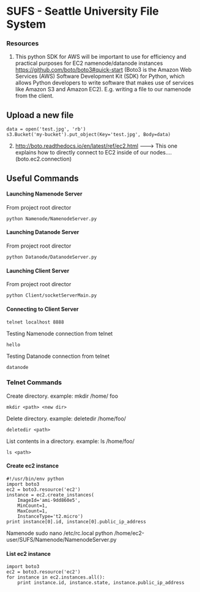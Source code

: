 # SUFS - Seattle University File System


### Resources
1) This python SDK for AWS will be important to use for efficiency and practical purposes for EC2 namenode/datanode instances
https://github.com/boto/boto3#quick-start  (Boto3 is the Amazon Web Services (AWS) Software Development Kit (SDK) for Python, which
 allows Python developers to write software that makes use of services like Amazon S3 and Amazon EC2). E.g. writing a file to our namenode
from the client. 


## Upload a new file
```
data = open('test.jpg', 'rb')
s3.Bucket('my-bucket').put_object(Key='test.jpg', Body=data)
```

2) http://boto.readthedocs.io/en/latest/ref/ec2.html ---> This one explains how to directly connect to EC2 inside of our nodes....
(boto.ec2.connection)

## Useful Commands

#### Launching Namenode Server
From project root director
```
python Namenode/NamenodeServer.py
```

#### Launching Datanode Server
From project root director
```
python Datanode/DatanodeServer.py
```

#### Launching Client Server
From project root director
```
python Client/socketServerMain.py
```

#### Connecting to Client Server
```
telnet localhost 8888
```

Testing Namenode connection from telnet
```
hello
```
Testing Datanode connection from telnet
```
datanode
```

### Telnet Commands
Create directory. example: mkdir /home/ foo
```
mkdir <path> <new dir>
```

Delete directory. example: deletedir /home/foo/
```
deletedir <path>
```

List contents in a directory. example: ls /home/foo/
```
ls <path>
```

#### Create ec2 instance
```
#!/usr/bin/env python
import boto3
ec2 = boto3.resource('ec2')
instance = ec2.create_instances(
    ImageId='ami-9dd860e5',
    MinCount=1,
    MaxCount=1,
    InstanceType='t2.micro')
print instance[0].id, instance[0].public_ip_address
````

Namenode 
sudo nano /etc/rc.local
python /home/ec2-user/SUFS/Namenode/NamenodeServer.py

#### List ec2 instance
````
import boto3
ec2 = boto3.resource('ec2')
for instance in ec2.instances.all():
    print instance.id, instance.state, instance.public_ip_address
````
